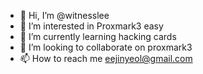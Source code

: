 - 👋 Hi, I’m @witnesslee
- 👀 I’m interested in Proxmark3 easy
- 🌱 I’m currently learning hacking cards
- 💞️ I’m looking to collaborate on proxmark3
- 📫 How to reach me eejinyeol@gmail.com

<!---
witnesslee/witnesslee is a ✨ special ✨ repository because its `README.md` (this file) appears on your GitHub profile.
You can click the Preview link to take a look at your changes.
--->
